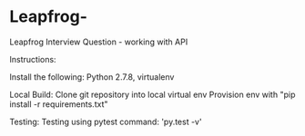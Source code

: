 # Leapfrog-
Leapfrog Interview Question - working with API


Instructions:

Install the following:
Python 2.7.8, virtualenv

Local Build:
Clone git repository into local virtual env
Provision env with "pip install -r requirements.txt"


Testing:
Testing using pytest command: 'py.test -v'



